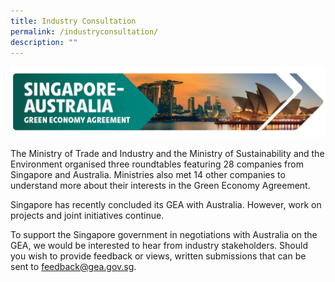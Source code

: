 ```yaml
---
title: Industry Consultation
permalink: /industryconsultation/
description: ""
---
```

![](/images/GEA%20banner.jpeg)

The Ministry of Trade and Industry and the Ministry of Sustainability and the Environment organised three roundtables featuring 28 companies from Singapore and Australia. Ministries also met 14 other companies to understand more about their interests in the Green Economy Agreement.

Singapore has recently concluded its GEA with Australia. However, work on projects and joint initiatives continue. 

To support the Singapore government in negotiations with Australia on the GEA, we would be interested to hear from industry stakeholders. Should you wish to provide feedback or views, written submissions that can be sent to [feedback@gea.gov.sg](feedback@gea.gov.sg).